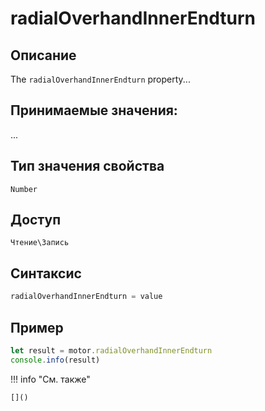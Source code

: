 # radialOverhandInnerEndturn

## Описание
The `radialOverhandInnerEndturn` property...

## Принимаемые значения:
...

## Тип значения свойства
`Number`

## Доступ
`Чтение\Запись`

## Синтаксис
```javascript
radialOverhandInnerEndturn = value
```

## Пример
```javascript linenums="1"
let result = motor.radialOverhandInnerEndturn
console.info(result)
```

!!! info "См. также"

    []()


